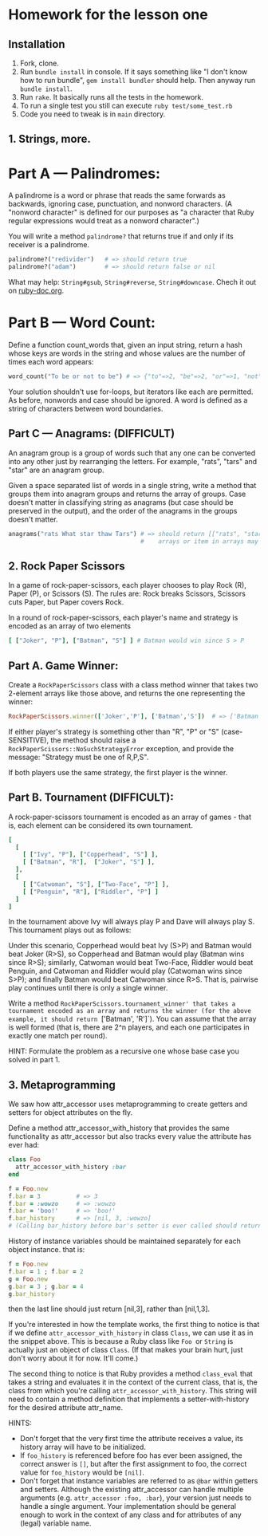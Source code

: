 # Homework for the lesson one

## Installation

1. Fork, clone.
2. Run `bundle install` in console. If it says something like "I don't
   know how to run bundle", `gem install bundler` should help. Then
anyway run `bundle install`.
3. Run `rake`. It basically runs all the tests in the homework.
4. To run a single test you still can execute `ruby
   test/some_test.rb`
5. Code you need to tweak is in `main` directory.

## 1. Strings, more.

# Part A — Palindromes:

A palindrome is a word or phrase that reads the same forwards as
backwards, ignoring case, punctuation, and nonword characters. (A
"nonword character" is defined for our purposes as "a character that
Ruby regular expressions would treat as a nonword character".)

You will write a method `palindrome?` that returns true if and only if
its receiver is a palindrome.

```ruby
palindrome?("redivider")   # => should return true
palindrome?("adam")        # => should return false or nil
```

What may help: `String#gsub`, `String#reverse`, `String#downcase`. Chech
it out on [ruby-doc.org](http://ruby-doc.org/).

# Part B — Word Count:

Define a function count_words that, given an input string, return a hash
whose keys are words in the string and whose values are the number of
times each word appears:

```ruby
word_count("To be or not to be") # => {"to"=>2, "be"=>2, "or"=>1, "not"=>1}
```

Your solution shouldn't use for-loops, but iterators like each are
permitted. As before, nonwords and case should be ignored. A word is
defined as a string of characters between word boundaries.

## Part C — Anagrams: (DIFFICULT)

An anagram group is a group of words such that any one can be converted
into any other just by rearranging the letters. For example, "rats",
"tars" and "star" are an anagram group.

Given a space separated list of words in a single string, write a method
that groups them into anagram groups and returns the array of groups.
Case doesn't matter in classifying string as anagrams (but case should
be preserved in the output), and the order of the anagrams in the groups
doesn't matter.

```ruby
anagrams("rats What star thaw Tars") # => should return [["rats", "star", "Tars"], ["What", "Thaw"]]
                                     #    arrays or item in arrays may come in any order
```

## 2. Rock Paper Scissors

In a game of rock-paper-scissors, each player chooses to play Rock (R),
Paper (P), or Scissors (S). The rules are: Rock breaks Scissors,
Scissors cuts Paper, but Paper covers Rock.

In a round of rock-paper-scissors, each player's name and strategy is
encoded as an array of two elements

```ruby
[ ["Joker", "P"], ["Batman", "S"] ] # Batman would win since S > P
```

## Part A. Game Winner:

Create a `RockPaperScissors` class with a class method winner that takes
two 2-element arrays like those above, and returns the one representing
the winner:

```ruby
RockPaperScissors.winner(['Joker','P'], ['Batman','S'])  # => ['Batman','S']
```

If either player's strategy is something other than "R", "P" or "S"
(case-SENSITIVE), the method should raise a
`RockPaperScissors::NoSuchStrategyError` exception, and provide the
message: "Strategy must be one of R,P,S".

If both players use the same strategy, the first player is the winner.


## Part B. Tournament (DIFFICULT):

A rock-paper-scissors tournament is encoded as an array of games - that
is, each element can be considered its own tournament.

```ruby
[
  [
    [ ["Ivy", "P"], ["Copperhead", "S"] ],
    [ ["Batman", "R"],  ["Joker", "S"] ],
  ],
  [
    [ ["Catwoman", "S"], ["Two-Face", "P"] ],
    [ ["Penguin", "R"], ["Riddler", "P"] ]
  ]
]
```

In the tournament above Ivy will always play P and Dave will always play S. This tournament plays out as follows:

Under this scenario, Copperhead would beat Ivy (S>P) and Batman would
beat Joker (R>S), so Copperhead and Batman would play (Batman wins since
R>S); similarly, Catwoman would beat Two-Face, Riddler would beat
Penguin, and Catwoman and Riddler would play (Catwoman wins since S>P);
and finally Batman would beat Catwoman since R>S. That is, pairwise play
continues until there is only a single winner.

Write a method `RockPaperScissors.tournament_winner' that takes a
tournament encoded as an array and returns the winner (for the above
example, it should return `['Batman', 'R']`). You can assume that the
array is well formed (that is, there are 2^n players, and each one
participates in exactly one match per round).

HINT: Formulate the problem as a recursive one whose base case you
solved in part 1.

## 3. Metaprogramming

We saw how attr_accessor uses metaprogramming to create getters and
setters for object attributes on the fly.

Define a method attr_accessor_with_history that provides the same
functionality as attr_accessor but also tracks every value the attribute
has ever had:

```ruby
class Foo
  attr_accessor_with_history :bar
end

f = Foo.new
f.bar = 3          # => 3
f.bar = :wowzo     # => :wowzo
f.bar = 'boo!'     # => 'boo!'
f.bar_history      # => [nil, 3, :wowzo]
# (Calling bar_history before bar's setter is ever called should return nil.)
```

History of instance variables should be maintained separately for each
object instance. that is:

```ruby
f = Foo.new
f.bar = 1 ; f.bar = 2
g = Foo.new
g.bar = 3 ; g.bar = 4
g.bar_history
```

then the last line should just return [nil,3], rather than [nil,1,3].

If you're interested in how the template works, the first thing to
notice is that if we define `attr_accessor_with_history` in class
`Class`, we can use it as in the snippet above. This is because a Ruby
class like `Foo `or `String` is actually just an object of class
`Class`. (If that makes your brain hurt, just don't worry about it for
now. It'll come.)

The second thing to notice is that Ruby provides a method `class_eval`
that takes a string and evaluates it in the context of the current
class, that is, the class from which you're calling
`attr_accessor_with_history`. This string will need to contain a method
definition that implements a setter-with-history for the desired
attribute attr_name.

HINTS:

* Don't forget that the very first time the attribute receives a value,
  its history array will have to be initialized.
* If `foo_history` is referenced before foo has ever been assigned, the
  correct answer is `[]`, but after the first assignment to foo, the
  correct value for `foo_history` would be `[nil]`.
* Don't forget that instance variables are referred to as `@bar` within
  getters and setters.
  Although the existing attr_accessor can handle multiple arguments (e.g.
  `attr_accessor :foo, :bar`), your version just needs to handle a single
  argument.  Your implementation should be general enough to work in the
  context of any class and for attributes of any (legal) variable name.
